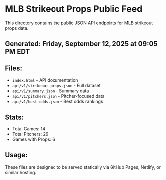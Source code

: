 # MLB Strikeout Props Public Feed

This directory contains the public JSON API endpoints for MLB strikeout props data.

## Generated: Friday, September 12, 2025 at 09:05 PM EDT

## Files:
- `index.html` - API documentation
- `api/v1/strikeout-props.json` - Full dataset
- `api/v1/summary.json` - Summary data
- `api/v1/pitchers.json` - Pitcher-focused data  
- `api/v1/best-odds.json` - Best odds rankings

## Stats:
- Total Games: 14
- Total Pitchers: 29
- Games with Props: 6

## Usage:
These files are designed to be served statically via GitHub Pages, Netlify, or similar hosting.
